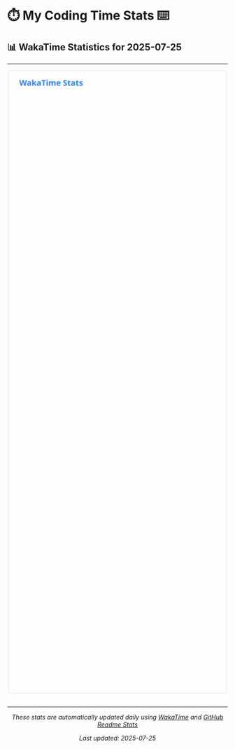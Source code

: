# ⏱️ My Coding Time Stats ⌨️

## 📊 WakaTime Statistics for 2025-07-25

---

<div align="center">

<img src="./images/wakatime-stats-2025-07-25.svg" alt="WakaTime Stats" width="500">

</div>

---

<div align="center">

*These stats are automatically updated daily using [WakaTime](https://wakatime.com) and [GitHub Readme Stats](https://github.com/anuraghazra/github-readme-stats)*

*Last updated: 2025-07-25*
</div>
